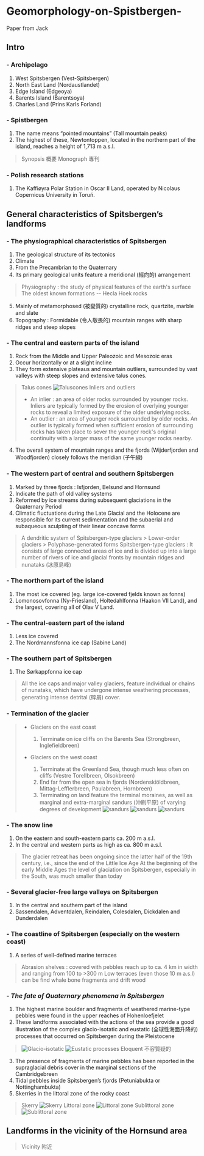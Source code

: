 # Geomorphology-on-Spistbergen-
Paper from Jack

## Intro 

### - Archipelago
1. West Spitsbergen (Vest-Spitsbergen)
2. North East Land (Nordaustlandet)
3. Edge Island (Edgeoya)
4. Barents Island (Barentsoya)
5. Charles Land (Prins Karls Forland)

### - Spistbergen
1. The name means “pointed mountains” (Tall mountain peaks)
2. The highest of these, Newtontoppen, located in the northern part of the island, reaches a height of 1,713 m a.s.l.

> Synopsis 概要
> Monograph 專刊

### - Polish research stations
1. The Kaffiøyra Polar Station in Oscar II Land, operated 
by Nicolaus Copernicus University in Toruń.

## General characteristics of Spitsbergen’s landforms

### - The physiographical characteristics of Spitsbergen
1. The geological structure of its tectonics
2. Climate
3. From the Precambrian to the Quaternary
4. Its primary geological units feature a meridional (經向的) arrangement
> Physiography : the study of physical features of the earth's surface
> The oldest known formations -- Hecla Hoek rocks
5. Mainly of metamorphosed (被變質的) crystalline rock, quartzite, marble and slate
6. Topography : Formidable (令人敬畏的) mountain ranges with sharp ridges and steep slopes

### - The central and eastern parts of the island
1. Rock from the Middle and Upper Paleozoic and 
Mesozoic eras
2. Occur horizontally or at a slight incline
3. They form extensive plateaus and mountain outliers, surrounded by vast valleys with steep slopes and extensive talus cones.
> Talus cones
> ![Taluscones](https://geologypics.com/wp-content/uploads/2017/04/090707-17.jpg)
> Inliers and outliers
> + An inlier : an area of older rocks surrounded by younger rocks. Inliers are typically formed by the erosion of overlying younger rocks to reveal a limited exposure of the older underlying rocks.
> + An outlier : an area of younger rock surrounded by older rocks. An outlier is typically formed when sufficient erosion of surrounding rocks has taken place to sever the younger rock's original continuity with a larger mass of the same younger rocks nearby.
4. The overall system of mountain ranges and the fjords (Wijderfjorden and Woodfjorden) closely follows 
the meridian (子午線)

### - The western part of central and southern Spitsbergen
1. Marked by three fjords :  Isfjorden, Belsund and Hornsund
1. Indicate the path of old valley systems
2. Reformed by ice streams during subsequent glaciations in the Quaternary Period
3. Climatic fluctuations during the Late Glacial and the Holocene are responsible for its current sedimentation and the subaerial and subaqueous sculpting of their linear concave forms
> A dendritic system of Spitsbergen-type glaciers > Lower-order glaciers > Polyphase-generated forms
> Spitsbergen-type glaciers : It consists of large connected areas of ice and is divided up into a large number of rivers of ice and glacial fronts by mountain ridges and nunataks (冰原島峰) 

### - The northern part of the island
1. The most ice covered (eg. large ice-covered fjelds known 
as fonns)
2. Lomonosovfonna (Ny-Friesland), Holtedahlfonna (Haakon VII Land), and the largest, covering all of Olav V Land.

### - The central-eastern part of the island
1. Less ice covered
2. The Nordmannsfonna ice cap (Sabine Land)

### - The southern part of Spitsbergen
1. The Sørkappfonna ice cap

> All the ice caps and major valley glaciers, feature individual or chains of nunataks, which have undergone intense weathering processes, generating intense detrital (碎屑) cover.

### - Termination of the glacier
> + Glaciers on the east coast
>   1. Terminate on ice cliffs on the Barents Sea (Strongbreen, Inglefieldbreen)
>
> + Glaciers on the west coast
>   1. Terminate at the Greenland Sea, though much less often on cliffs (Vestre Torellbreen, Olsokbreen)
>   2. End far from the open sea in fjords (Nordenskiöldbreen, Mittag-Lefflerbreen, Paulabreen, 
Hornbreen)
>   3. Terminating on land feature the terminal moraines, as well as marginal and extra-marginal sandurs (沖刷平原) of varying degrees of development
> ![sandurs](https://polarpedia.eu/wp-content/uploads/2018/10/sandr1EN.png)
> ![sandurs](https://polarpedia.eu/wp-content/uploads/2018/10/sandur2EN.png)
> ![sandurs](https://polarpedia.eu/wp-content/uploads/2018/10/sandr3EN.png)

### - The snow line
1. On the eastern and south-eastern parts ca. 200 m a.s.l.
2. In the central and western parts as high as ca. 800 m a.s.l.
> The glacier retreat has been ongoing since the latter half of the 19th century, i.e., since the end of the Little Ice Age
> At the beginning of the early Middle Ages the level of glaciation on Spitsbergen, especially in the South, was much smaller than today

### - Several glacier-free large valleys on Spitsbergen
1. In the central and southern part of the island
2. Sassendalen, Adventdalen, Reindalen, Colesdalen, Dickdalen and Dunderdalen

### - The coastline of Spitsbergen (especially on the western coast)
1. A series of well-defined marine terraces
> Abrasion shelves : covered with 
pebbles reach up to ca. 4 km in width and ranging from 100 to >300 m
> Low terraces (even those 10 m a.s.l) can be find whale bone fragments and drift wood

### - ***The fate of Quaternary phenomena in Spitsbergen***
1. The highest marine boulder and fragments of weathered 
marine-type pebbles were found in the upper reaches of 
Hohenloefjelet
2. These landforms associated with the actions of the sea provide a good illustration of the complex glacio-isotatic and eustatic (全球性海面升降的) processes that occurred on Spitsbergen during the Pleistocene
> ![Glacio-isotatic](https://www.mountainresearchinitiative.org/images/scienceImage1.png.jpeg)
> ![Eustatic processes](https://strata.uga.edu/sequence/accommodation-definitions.jpg)
> Eloquent 不容質疑的
3. The presence of fragments of marine pebbles has been reported in the supraglacial debris cover in the marginal sections of the Cambridgebreen
4. Tidal pebbles inside Spitsbergen’s fjords (Petuniabukta or Nottinghambukta)
5. Skerries in the littoral zone of the rocky coast
> Skerry
>![Skerry](https://upload.wikimedia.org/wikipedia/commons/thumb/9/98/Skerry_in_shallow_water.jpg/1200px-Skerry_in_shallow_water.jpg)
> Littoral zone
>![Littoral zone](https://upload.wikimedia.org/wikipedia/commons/2/28/Littoral_Zones.jpg)
> Sublittoral zone
>![Sublittoral zone](http://sublittoralocean.weebly.com/uploads/4/2/3/4/42341051/7403965.jpg?768)

## Landforms in the vicinity of the Hornsund area
> Vicinity 附近
